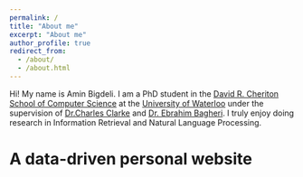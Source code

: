 ```yaml
---
permalink: /
title: "About me"
excerpt: "About me"
author_profile: true
redirect_from: 
  - /about/
  - /about.html
---
```


Hi! My name is Amin Bigdeli. I am a PhD student in the [David R. Cheriton School of Computer Science](https://cs.uwaterloo.ca/) at the [University of Waterloo](https://uwaterloo.ca/) under the supervision of [Dr.Charles Clarke](https://cs.uwaterloo.ca/about/people/claclark) and [Dr. Ebrahim Bagheri](https://www.torontomu.ca/electrical-computer-biomedical/people/faculty/ebrahim-bagheri/). I truly enjoy doing research in Information Retrieval and Natural Language Processing.

A data-driven personal website
======

